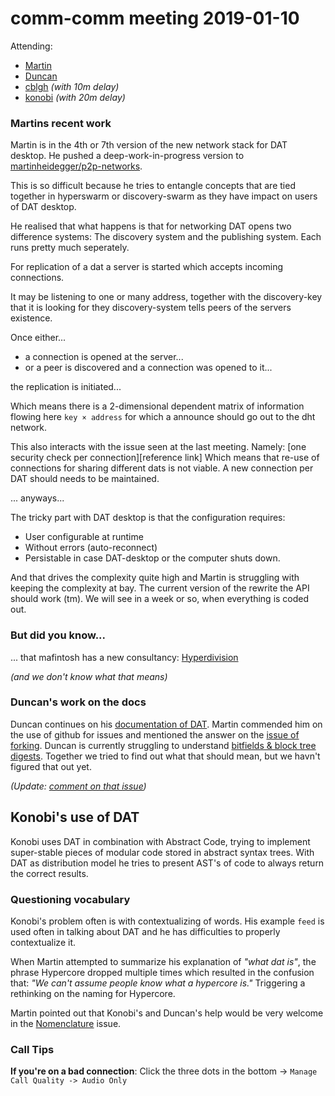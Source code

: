 # comm-comm meeting 2019-01-10

Attending:

- [Martin](https://github.com/martinheidegger)
- [Duncan](https://github.com/vtduncan)
- [cblgh](https://github.com/cblgh) _(with 10m delay)_
- [konobi](https://github.com/konobi) _(with 20m delay)_

### Martins recent work

Martin is in the 4th or 7th version of the new network stack for DAT desktop. He pushed a deep-work-in-progress version to [martinheidegger/p2p-networks][].

This is so difficult because he tries to entangle concepts that are tied together in hyperswarm or discovery-swarm as they have impact on users of DAT desktop.

He realised that what happens is that for networking DAT opens two difference systems: The discovery system and the publishing system. Each runs pretty much seperately.

For replication of a dat a server is started which accepts incoming connections.

It may be listening to one or many address, together with the discovery-key that it is looking for they discovery-system tells peers of the servers existence.

Once either...

- a connection is opened at the server...
- or a peer is discovered and a connection was opened to it...

the replication is initiated...

Which means there is a 2-dimensional dependent matrix of information flowing here `key × address` for which a announce should go out to the dht network.

This also interacts with the issue seen at the last meeting. Namely: [one security check per connection][reference link] Which means that re-use of connections for sharing different dats is not viable. A new connection per DAT should needs to be maintained.

... anyways...

The tricky part with DAT desktop is that the configuration requires:

- User configurable at runtime
- Without errors (auto-reconnect)
- Persistable in case DAT-desktop or the computer shuts down.

And that drives the complexity quite high and Martin is struggling with keeping the complexity at bay. The current version of the rewrite the API should work (tm). We will see in a week or so, when everything is coded out.

[martinheidegger/p2p-networks]: https://github.com/martinheidegger/p2p-networks
[one security check per connection]: https://github.com/dat-land/comm-comm/pull/5#issuecomment-451765861


### But did you know...

... that mafintosh has a new consultancy: [Hyperdivision][]

_(and we don't know what that means)_

[Hyperdivision]: https://hyperdivision.dk

### Duncan's work on the docs

Duncan continues on his [documentation of DAT][]. Martin commended him on the use of github for issues and mentioned the answer on the [issue of forking][]. Duncan is currently struggling to understand [bitfields & block tree digests][]. Together we tried to find out what that should mean, but we havn't figured that out yet.

_(Update: [comment on that issue](https://github.com/datprotocol/DEPs/pull/8/files#r246995097))_

[documentation of DAT]: https://github.com/vtduncan/how-dat-works
[issue of forking]: https://github.com/vtduncan/how-dat-works/issues/24
[bitfields & block tree digests]: https://github.com/pfrazee/DEPs/blob/dep-wire-protocol/proposals/0000-wire-protocol.md#block-tree-digest


## Konobi's use of DAT

Konobi uses DAT in combination with Abstract Code, trying to implement super-stable pieces of modular code stored in abstract syntax trees. With DAT as distribution model he tries to present AST's of code to always return the correct results.

### Questioning vocabulary

Konobi's problem often is with contextualizing of words. His example `feed` is used often in talking about DAT and he has difficulties to properly contextualize it.

When Martin attempted to summarize his explanation of _"what dat is"_, the phrase Hypercore dropped multiple times which resulted in the confusion that: _"We can't assume people know what a hypercore is."_ Triggering a rethinking on the naming for Hypercore.

Martin pointed out that Konobi's and Duncan's help would be very welcome in the [Nomenclature][] issue.

[Nomenclature]: https://github.com/datprotocol/DEPs/pull/5

### Call Tips
**If you're on a bad connection**: 
Click the three dots in the bottom -> `Manage Call Quality -> Audio Only` 

